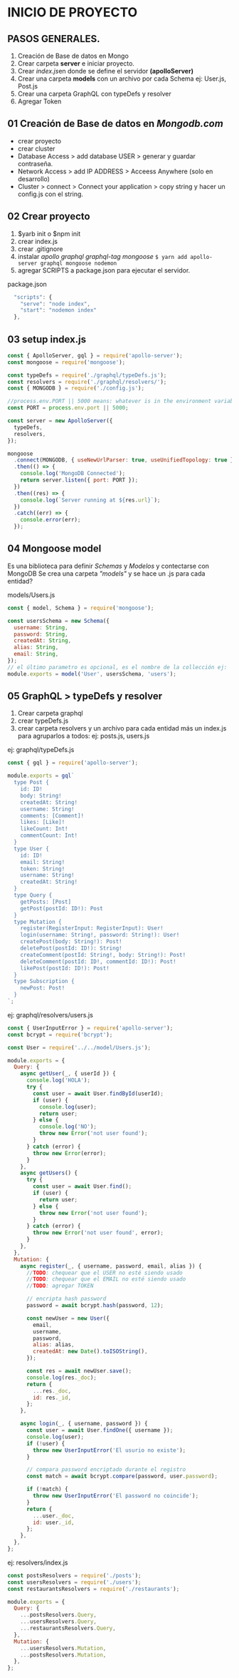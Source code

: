 # INICIO DE PROYECTO

## PASOS GENERALES.

1. Creación de Base de datos en Mongo
2. Crear carpeta **server** e iniciar proyecto.
3. Crear *index.js*en donde se define el servidor **(apolloServer)**
4. Crear una carpeta **models** con un archivo por cada Schema ej: User.js, Post.js
5. Crear una carpeta GraphQL con typeDefs y resolver
6. Agregar Token

## 01 Creación de Base de datos en _Mongodb.com_

- crear proyecto
- crear cluster
- Database Access > add database USER > generar y guardar contraseña.
- Network Access > add IP ADDRESS > Acceess Anywhere (solo en desarrollo)
- Cluster > connect > Connect your application > copy string y hacer un config.js con el string.

## 02 Crear proyecto

1. $yarb init o $npm init
2. crear index.js
3. crear .gitignore
4. instalar _apollo graphql graphql-tag mongoose_ `$ yarn add apollo-server graphql mongoose nodemon`
5. agregar SCRIPTS a package.json para ejecutar el servidor.

package.json

```javascript
  "scripts": {
    "serve": "node index",
    "start": "nodemon index"
  },
```

## 03 setup index.js

```javascript
const { ApolloServer, gql } = require('apollo-server');
const mongoose = require('mongoose');

const typeDefs = require('./graphql/typeDefs.js');
const resolvers = require('./graphql/resolvers/');
const { MONGODB } = require('./config.js');

//process.env.PORT || 5000 means: whatever is in the environment variable PORT, or 3000 if there's nothing there.
const PORT = process.env.port || 5000;

const server = new ApolloServer({
  typeDefs,
  resolvers,
});

mongoose
  .connect(MONGODB, { useNewUrlParser: true, useUnifiedTopology: true })
  .then(() => {
    console.log('MongoDB Connected');
    return server.listen({ port: PORT });
  })
  .then((res) => {
    console.log(`Server running at ${res.url}`);
  })
  .catch((err) => {
    console.error(err);
  });
```

## 04 Mongoose model

Es una biblioteca para definir _Schemas_ y _Modelos_ y contectarse con MongoDB
Se crea una carpeta _"models"_ y se hace un .js para cada entidad?

models/Users.js

```javascript
const { model, Schema } = require('mongoose');

const usersSchema = new Schema({
  username: String,
  password: String,
  createdAt: String,
  alias: String,
  email: String,
});
// el último parametro es opcional, es el nombre de la collección ej: 'users'. Si no está usa por defecto el primero en lowercase y plural en en este caso también sería 'users'
module.exports = model('User', usersSchema, 'users');
```

## 05 GraphQL > typeDefs y resolver

1. Crear carpeta graphql
1. crear typeDefs.js
1. crear carpeta resolvers y un archivo para cada entidad más un index.js para agruparlos a todos: ej: posts.js, users.js

ej: graphql/typeDefs.js

```javascript
const { gql } = require('apollo-server');

module.exports = gql`
  type Post {
    id: ID!
    body: String!
    createdAt: String!
    username: String!
    comments: [Comment]!
    likes: [Like]!
    likeCount: Int!
    commentCount: Int!
  }
  type User {
    id: ID!
    email: String!
    token: String!
    username: String!
    createdAt: String!
  }
  type Query {
    getPosts: [Post]
    getPost(postId: ID!): Post
  }
  type Mutation {
    register(RegisterInput: RegisterInput): User!
    login(username: String!, password: String!): User!
    createPost(body: String!): Post!
    deletePost(postId: ID!): String!
    createComment(postId: String!, body: String!): Post!
    deleteComment(postId: ID!, commentId: ID!): Post!
    likePost(postId: ID!): Post!
  }
  type Subscription {
    newPost: Post!
  }
`;
```

ej: graphql/resolvers/users.js

```javascript
const { UserInputError } = require('apollo-server');
const bcrypt = require('bcrypt');

const User = require('../../model/Users.js');

module.exports = {
  Query: {
    async getUser(_, { userId }) {
      console.log('HOLA');
      try {
        const user = await User.findById(userId);
        if (user) {
          console.log(user);
          return user;
        } else {
          console.log('NO');
          throw new Error('not user found');
        }
      } catch (error) {
        throw new Error(error);
      }
    },
    async getUsers() {
      try {
        const user = await User.find();
        if (user) {
          return user;
        } else {
          throw new Error('not user found');
        }
      } catch (error) {
        throw new Error('not user found', error);
      }
    },
  },
  Mutation: {
    async register(_, { username, password, email, alias }) {
      //TODO: chequear que el USER no esté siendo usado
      //TODO: chequear que el EMAIL no esté siendo usado
      //TODO: agregar TOKEN

      // encripta hash password
      password = await bcrypt.hash(password, 12);

      const newUser = new User({
        email,
        username,
        password,
        alias: alias,
        createdAt: new Date().toISOString(),
      });

      const res = await newUser.save();
      console.log(res._doc);
      return {
        ...res._doc,
        id: res._id,
      };
    },

    async login(_, { username, password }) {
      const user = await User.findOne({ username });
      console.log(user);
      if (!user) {
        throw new UserInputError('El usurio no existe');
      }

      // compara password encriptado durante el registro
      const match = await bcrypt.compare(password, user.password);

      if (!match) {
        throw new UserInputError('El password no coincide');
      }
      return {
        ...user._doc,
        id: user._id,
      };
    },
  },
};
```

ej: resolvers/index.js

```javascript
const postsResolvers = require('./posts');
const usersResolvers = require('./users');
const restaurantsResolvers = require('./restaurants');

module.exports = {
  Query: {
    ...postsResolvers.Query,
    ...usersResolvers.Query,
    ...restaurantsResolvers.Query,
  },
  Mutation: {
    ...usersResolvers.Mutation,
    ...postsResolvers.Mutation,
  },
};
```
